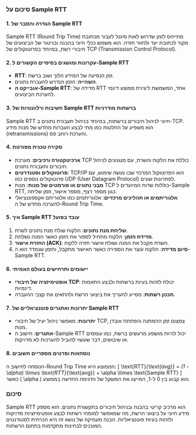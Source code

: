 ### סיכום על Sample RTT

#### 1. הגדרה והסבר של Sample RTT
Sample RTT (Round Trip Time) מתייחס לזמן שדרוש לאות סיגנל לעבור מכתובת מקור לכתובת יעד ולחזור חזרה. הוא משמש ככלי חיוני בהבנה ובניטור של הביצועים של חיבורי רשת, במיוחד בפרוטוקולים של TCP (Transmission Control Protocol).

#### 2. עקרונות ומושגים בסיסיים הקשורים ל-Sample RTT
- **RTT**: זמן הנסיעה של המידע הלוך ושוב ברשת.
- **השהייה**: הזמן הנדרש להעברת נתונים.
- **אובייקט ה-Sample RTT**: מדידה של RTT אחד, המשמשת ליצירת ממוצע דינמי להערכת הביצועים.

#### 3. חשיבות ורלוונטיות של Sample RTT ברשתות מודרניות
Sample RTT חיוני לניהול חיבורים ברשתות, במיוחד בניהול תעבורת נתונים ב-TCP. הוא משפיע על החלטות כמו מתי לבצע העברות מחדש של מנות מידע (retransmissions) והערכת רוחב פס.

#### 4. סקירה טכנית מפורטת
- **ארכיטקטורה ורכיבים**: מערכת TCP כוללת את הלקוח והשרת, עם מנגנונים לניהול חיבורים ותעבורת נתונים.
- **פרוטוקולים וסטנדרטים**: TCP/IP הוא הפרוטוקול המרכזי שבו נעשה שימוש, עם פרוטוקולים נוספים כמו UDP (User Datagram Protocol) לפתרונות שונים.
- **מבני נתונים או פורמטים של מנות**: מנות TCP כוללות שדות המיועדים ל-Sample RTT, כגון מספר רצף, מספר אישור, וזמן שליחה.
- **אלגוריתמים או תהליכים מרכזיים**: אלגוריתמים כמו אלגוריתם אקספוננציאלי להערכה מחדש של ה-Round Trip Time.

#### 5. איך Sample RTT עובד בפועל
1. **שליחת מנת נתונים**: הלקוח שולח מנת נתונים לשרת.
2. **מדידת הזמן**: הלקוח מתחיל לספור את הזמן כאשר המנה נשלחת.
3. **החזרת אישור (ACK)**: השרת מקבל את המנה ושולח אישור חזרה ללקוח.
4. **סיום מדידה**: הלקוח עוצר את הספירה כאשר האישור מתקבל, והזמן שנמדד הוא ה-Sample RTT.

#### 6. יישומים ותרחישים בעולם האמיתי
- **אופטימיזציה של חיבורי TCP**: יכולת לזהות בעיות ברשתות ולבצע התאמות דינמיות.
- **תכנון רשתות**: מסייע להעריך את ביצועי הרשת ולהתאים את קצבי ההעברה.

#### 7. יתרונות ואתגרים פוטנציאליים של Sample RTT
- **יתרונות**: מאפשר ניהול יעיל של חיבורי TCP, צמצום זמן ההמתנה והפחתת אובדן מנות.
- **אתגרים**: חישוב ה-Sample RTT יכול להיות מושפע מרעשים ברשת, כמו עומסים או שיבושים, דבר שעשוי להוביל להערכות לא מדויקות.

#### 8. נוסחאות ופרטים מספריים חשובים
הנוסחה לחישוב ה-Round Trip Time הממוצע היא:
\[ \text{RTT}_{\text{avg}} = (1 - \alpha) \times \text{RTT}_{\text{avg}} + \alpha \times \text{Sample RTT} \]
כאשר \( \alpha \) הוא קבוע בין 0 ל-1, המייצג את המשקל של הדגימה החדשה בממוצע.

### סיכום
Sample RTT הוא מרכיב קריטי בהבנה ובניהול חיבורים בתקשורת נתונים. הוא מספק מידע חיוני על ביצועי הרשת, מה שמאפשר למומחי רשתות לבצע אופטימיזציות מדויקות ולזהות בעיות פוטנציאליות. הבנה מעמיקה של נושא זה היא הכרחית לסטודנטים המוכנים לבחינות מתקדמות בתחום הרשתות.